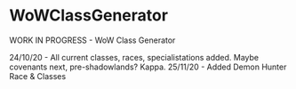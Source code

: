 # WoWClassGenerator

WORK IN PROGRESS - WoW Class Generator

24/10/20 - All current classes, races, specialistations added. Maybe covenants next, pre-shadowlands? Kappa.
25/11/20 - Added Demon Hunter Race & Classes
